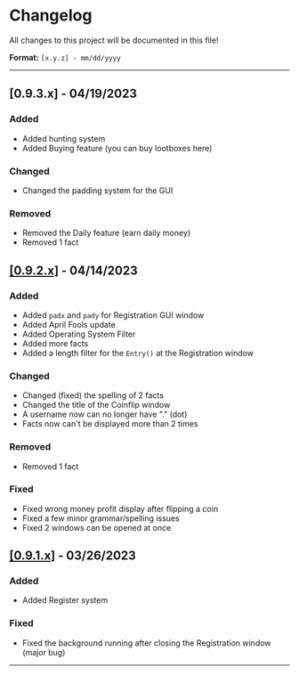# Changelog
All changes to this project will be documented in this file!

**Format:** `[x.y.z] - mm/dd/yyyy`
<hr>

## [0.9.3.x] - 04/19/2023
### Added
 - Added hunting system
 - Added Buying feature (you can buy lootboxes here)
### Changed
 - Changed the padding system for the GUI
### Removed
 - Removed the Daily feature (earn daily money)
 - Removed 1 fact
## [[0.9.2.x]](https://sites.google.com/view/project-hunterverse/versions?authuser=0#h.6aucpw48oqvp) - 04/14/2023
### Added
 - Added `padx` and `pady` for Registration GUI window
 - Added April Fools update
 - Added Operating System Filter
 - Added more facts
 - Added a length filter for the `Entry()` at the Registration window
### Changed
 - Changed (fixed) the spelling of 2 facts
 - Changed the title of the Coinflip window
 - A username now can no longer have "." (dot)
 - Facts now can't be displayed more than 2 times
### Removed
 - Removed 1 fact
### Fixed
 - Fixed wrong money profit display after flipping a coin
 - Fixed a few minor grammar/spelling issues
 - Fixed 2 windows can be opened at once

## [[0.9.1.x]](https://sites.google.com/view/project-hunterverse/versions?authuser=0#h.gpkfb2v6k56g) - 03/26/2023
### Added
 - Added Register system
### Fixed
 - Fixed the background running after closing the Registration window (major bug)

<hr>

